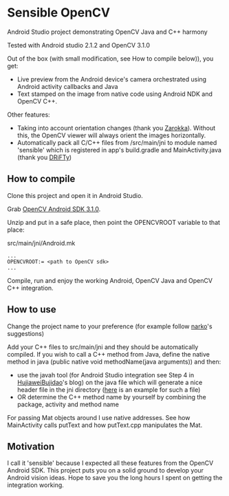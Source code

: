 # Sensible OpenCV
Android Studio project demonstrating OpenCV Java and C++ harmony

Tested with Android studio 2.1.2 and OpenCV 3.1.0

Out of the box (with small modification, see How to compile below)), you get:
- Live preview from the Android device's camera orchestrated using Android activity callbacks and Java
- Text stamped on the image from native code using Android NDK and OpenCV C++.

Other features:
- Taking into account orientation changes (thank you [Zarokka](http://answers.opencv.org/question/7313/rotating-android-camera-to-portrait/?answer=29866#post-id-29866)).
Without this, the OpenCV viewer will always orient the images horizontally.
- Automatically pack all C/C++ files from /src/main/jni to module named 'sensible' which is registered in app's build.gradle and MainActivity.java (thank you [DRiFTy](http://stackoverflow.com/a/8980441/5799810)) 

## How to compile

Clone this project and open it in Android Studio.

Grab [OpenCV Android SDK 3.1.0](https://sourceforge.net/projects/opencvlibrary/files/opencv-android/3.1.0/OpenCV-3.1.0-android-sdk.zip/download).

Unzip and put in a safe place, then point the OPENCVROOT variable to that place:

src/main/jni/Android.mk
```
...
OPENCVROOT:= <path to OpenCV sdk>
...
```

Compile, run and enjoy the working Android, OpenCV Java and OpenCV C++ integration.

## How to use

Change the project name to your preference (for example follow [narko](http://stackoverflow.com/a/38011028/5799810)'s suggestions)

Add your C++ files to src/main/jni and they should be automatically compiled. 
If you wish to call a C++ method from Java, define the native method in java (public native void methodName(java arguments)) and then:
- use the javah tool (for Android Studio integration see Step 4 in [HujiaweiBujidao](http://hujiaweibujidao.github.io/blog/2014/10/22/android-ndk-and-opencv-development-with-android-studio)'s blog)
on the java file which will generate a nice header file in the jni directory ([here](app/src/main/jni/primalpond_com_sensibleopencv_MainActivity.h) is an example for such a file)
- OR determine the C++ method name by yourself by combining the package, activity and method name

For passing Mat objects around I use native addresses. See how MainActivity calls putText and how putText.cpp manipulates the Mat.

## Motivation

I call it 'sensible' because I expected all these features from the OpenCV Android SDK. This project puts you on a solid ground to develop your Android vision ideas. Hope to save you the long hours I spent on getting the integration working. 
